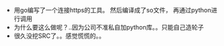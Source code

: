 - 用go编写了一个连接https的工具。 然后编译成了so文件， 再通过python进行调用
- 为什么要这么做呢？..因为公司不准私自加python库。。只能自己造轮子
- 很久没挖SRC了。。感觉慌慌的。。
